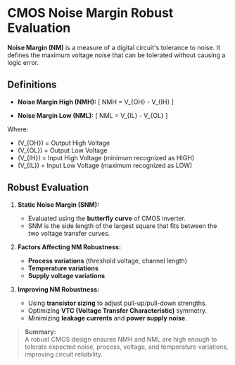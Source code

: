 # CMOS Noise Margin Robust Evaluation

**Noise Margin (NM)** is a measure of a digital circuit's tolerance to noise. It defines the maximum voltage noise that can be tolerated without causing a logic error.

## Definitions

- **Noise Margin High (NMH):**
  \[
  NMH = V_{OH} - V_{IH}
  \]

- **Noise Margin Low (NML):**
  \[
  NML = V_{IL} - V_{OL}
  \]

Where:  
- \(V_{OH}\) = Output High Voltage  
- \(V_{OL}\) = Output Low Voltage  
- \(V_{IH}\) = Input High Voltage (minimum recognized as HIGH)  
- \(V_{IL}\) = Input Low Voltage (maximum recognized as LOW)  

## Robust Evaluation

1. **Static Noise Margin (SNM):**  
   - Evaluated using the **butterfly curve** of CMOS inverter.  
   - SNM is the side length of the largest square that fits between the two voltage transfer curves.  

2. **Factors Affecting NM Robustness:**  
   - **Process variations** (threshold voltage, channel length)  
   - **Temperature variations**  
   - **Supply voltage variations**  

3. **Improving NM Robustness:**  
   - Using **transistor sizing** to adjust pull-up/pull-down strengths.  
   - Optimizing **VTC (Voltage Transfer Characteristic)** symmetry.  
   - Minimizing **leakage currents** and **power supply noise**.  

> **Summary:**  
> A robust CMOS design ensures NMH and NML are high enough to tolerate expected noise, process, voltage, and temperature variations, improving circuit reliability.
